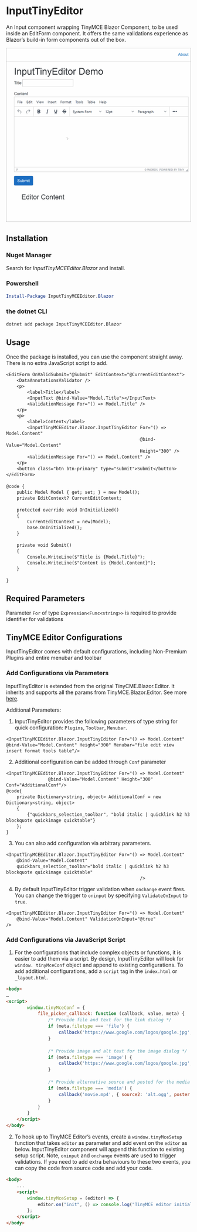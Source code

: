 # InputTinyEditor

An Input component wrapping TinyMCE Blazor Component,  to be used inside an EditForm component. It offers the same validations experience as Blazor’s build-in form components out of the box. 

<img src="./InputTinyEditor.gif" alt="drawing" width="600"/>

## Installation

### Nuget Manager

Search for *InputTinyMCEEditor.Blazor* and install.

### Powershell

```powershell
Install-Package InputTinyMCEEditor.Blazor
```

### the dotnet CLI

```bash
dotnet add package InputTinyMCEEditor.Blazor
```

## Usage

Once the package is installed, you can use the component straight away. There is no extra JavaScript script to add.

```razor
<EditForm OnValidSubmit="@Submit" EditContext="@CurrentEditContext">
    <DataAnnotationsValidator />
    <p>
        <label>Title</label>
        <InputText @bind-Value="Model.Title"></InputText>
        <ValidationMessage For="() => Model.Title" />
    </p>
    <p>
        <label>Content</label>
        <InputTinyMCEEditor.Blazor.InputTinyEditor For="() => Model.Content"
                                                   @bind-Value="Model.Content"
                                                   Height="300" />
        <ValidationMessage For="() => Model.Content" />
    </p>
    <button class="btn btn-primary" type="submit">Submit</button>
</EditForm>

@code {
    public Model Model { get; set; } = new Model();
    private EditContext? CurrentEditContext;

    protected override void OnInitialized()
    {
        CurrentEditContext = new(Model);
        base.OnInitialized();
    }

    private void Submit()
    {
        Console.WriteLine($"Title is {Model.Title}");
        Console.WriteLine($"Content is {Model.Content}");
    }

}
```

## Required Parameters

Parameter `For` of type `Expression<Func<string>>` is required to provide identifier for validations

## TinyMCE Editor Configurations

InputTinyEditor comes with default configurations, including Non-Premium Plugins and entire menubar and toolbar

### Add Configurations via Parameters

InputTinyEditor is extended from the original TinyCME.Blazor.Editor. It inherits and supports all the params from TinyMCE.Blazor.Editor. See more [here]( https://www.tiny.cloud/docs/integrations/blazor/#configuringthetinymceblazorintegration).

Additional Parameters:

1.	InputTinyEditor provides the following parameters of type string for quick configuration: `Plugins`, `Toolbar`, `Menubar`. 

```razor
<InputTinyMCEEditor.Blazor.InputTinyEditor For="() => Model.Content"
@bind-Value="Model.Content" Height="300" Menubar="file edit view insert format tools table"/>
```

2.	Additional configuration can be added through `Conf` parameter

```razor
<InputTinyMCEEditor.Blazor.InputTinyEditor For="() => Model.Content"
                @bind-Value="Model.Content" Height="300" Conf="AdditionalConf"/>
@code{
	private Dictionary<string, object> AdditionalConf = new Dictionary<string, object>
    {
        {"quickbars_selection_toolbar", "bold italic | quicklink h2 h3 blockquote quickimage quicktable"}
    };
}
```
3. You can also add configuration via arbitrary parameters.

```razor
<InputTinyMCEEditor.Blazor.InputTinyEditor For="() => Model.Content"
    @bind-Value="Model.Content"
    quickbars_selection_toolbar="bold italic | quicklink h2 h3 blockquote quickimage quicktable"
                                                   />
```

4.	By default InputTinyEditor trigger validation when `onchange` event fires. You can change the trigger to `oninput` by specifying `ValidateOnInput` to `true`.

```razor
<InputTinyMCEEditor.Blazor.InputTinyEditor For="() => Model.Content"
    @bind-Value="Model.Content" ValidationOnInput="@true"
/>
```

### Add Configurations via JavaScript Script

1. For the configurations that include complex objects or functions, it is easier to add them via a script. By design, InputTinyEditor will look for `window. tinyMceConf` object and append to existing configurations. To add additional configurations, add a `script` tag in the `index.html` or `_layout.html`.

```html
<body>
…
<script>
        window.tinyMceConf = {
            file_picker_callback: function (callback, value, meta) {
                /* Provide file and text for the link dialog */
                if (meta.filetype === 'file') {
                    callback('https://www.google.com/logos/google.jpg', { text: 'My text' });
                }

                /* Provide image and alt text for the image dialog */
                if (meta.filetype === 'image') {
                    callback('https://www.google.com/logos/google.jpg', { alt: 'My alt text' });
                }

                /* Provide alternative source and posted for the media dialog */
                if (meta.filetype === 'media') {
                    callback('movie.mp4', { source2: 'alt.ogg', poster: 'https://www.google.com/logos/google.jpg' });
                }
            }
        }
    </script>
</body>
```

2. To hook up to TinyMCE Editor’s events, create a `window.tinyMceSetup` function that takes `editor` as parameter and add event on the `editor` as below. InputTinyEditor component will append this function to existing setup script. Note, `oninput` and `onchange` events are used to trigger validations. If you need to add extra behaviours to these two events, you can copy the code from source code and add your code.

```html
<body>
    ...
    <script>
        window.tinyMceSetup = (editor) => {
            editor.on("init", () => console.log("TinyMCE editor initialized"))
        };
    </script>
</body>
```